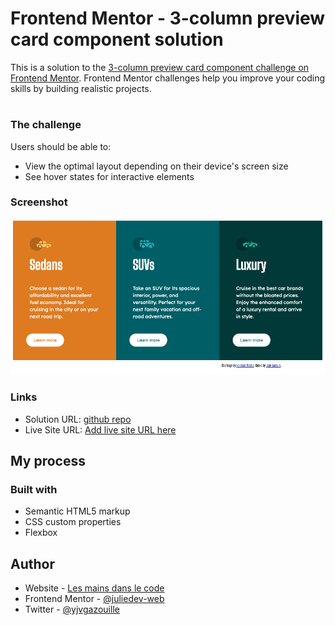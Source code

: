 # Frontend Mentor - 3-column preview card component solution

This is a solution to the [3-column preview card component challenge on Frontend Mentor](https://www.frontendmentor.io/challenges/3column-preview-card-component-pH92eAR2-). Frontend Mentor challenges help you improve your coding skills by building realistic projects. 

#
### The challenge

Users should be able to:

- View the optimal layout depending on their device's screen size
- See hover states for interactive elements

### Screenshot

![Ma solution](./images/screenshot.png)

### Links

- Solution URL: [github repo](https://github.com/juliedev-web/3-column-card)
- Live Site URL: [Add live site URL here](https://juliedev-web.github.io/3-column-card/)

## My process

### Built with

- Semantic HTML5 markup
- CSS custom properties
- Flexbox

## Author

- Website - [Les mains dans le code](https://lesmainsdanslecode.com)
- Frontend Mentor - [@juliedev-web](https://www.frontendmentor.io/profile/juliedev-web)
- Twitter - [@yjvgazouille](https://www.twitter.com/jvgazouille)
